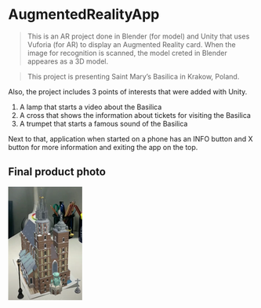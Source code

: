 # AugmentedRealityApp

> This is an AR project done in Blender (for model) and Unity that uses Vuforia (for AR) to display an Augmented Reality card. When the image for recognition is scanned, the model creted in Blender appeares as a 3D model. 

> This project is presenting Saint Mary’s Basilica in Krakow, Poland.

Also, the project includes 3 points of interests that were added with Unity. 

1. A lamp that starts a video about the Basilica
2. A cross that shows the information about tickets for visiting the Basilica
3. A trumpet that starts a famous sound of the Basilica

Next to that, application when started on a phone has an INFO button and X button for more information and exiting the app on the top.

## Final product photo

<img src="https://github.com/alakovic1/AugmentedRealityApp/blob/master/final.png" width=30% height=30%>
